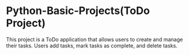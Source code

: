 # Python-Basic-Projects(ToDo Project)

This project is a ToDo application that allows users to create and manage their tasks.
Users add tasks, mark tasks as complete, and delete tasks.  
